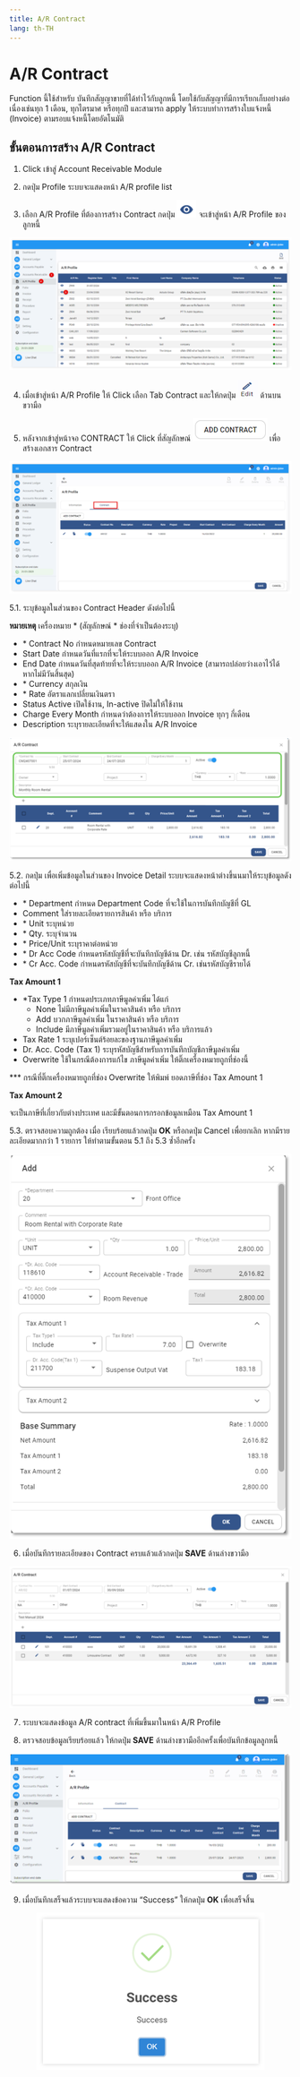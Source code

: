 ```yaml
---
title: A/R Contract
lang: th-TH
---
```


# A/R Contract

Function นี้ใช้สำหรับ บันทึกสัญญาขายที่ได้ทำไว้กับลูกหนี้ โดยใช้กับสัญญาที่มีการเรียกเก็บอย่างต่อเนื่องเช่นทุก 1 เดือน, ทุกไตรมาศ หรือทุกปี และสามารถ apply ให้ระบบทำการสร้างใบแจ้งหนี้ (Invoice) ตามรอบแจ้งหนี้โดยอัตโนมัติ

## ขั้นตอนการสร้าง A/R Contract

1. Click เข้าสู่ Account Receivable Module

2. กดปุ่ม Profile ระบบจะแสดงหน้า A/R profile list

3. เลือก A/R Profile ที่ต้องการสร้าง Contract กดปุ่ม <img src="./visibility.png" style="display: inline-block;" /> จะเข้าสู่หน้า A/R Profile ของลูกหนี้

![alt text](image-25.png)

4. เมื่อเข้าสู่หน้า A/R Profile ให้ Click เลือก Tab Contract และให้กดปุ่ม <img src="../public/edit_icon.png" style="display: inline-block;" /> ด้านบนขวามือ

5. หลังจากเข้าสู่หน้าจอ CONTRACT ให้ Click ที่สัญลักษณ์ <img src="./image-26.png" style="display: inline-block;" /> เพื่อสร้างเอกสาร Contract

![alt text](image-27.png)

5.1. ระบุข้อมูลในส่วนของ Contract Header ดังต่อไปนี้

**หมายเหตุ** เครื่องหมาย <span class="asterisk">\*</span>
(สัญลักษณ์ \* ช่องที่จำเป็นต้องระบุ)

- <span class="asterisk">\*</span> Contract No กำหนดหมายเลข Contract
- Start Date กำหนดวันที่แรกที่จะให้ระบบออก A/R Invoice
- End Date กำหนดวันที่สุดท้ายที่จะให้ระบบออก A/R Invoice (สามารถปล่อยว่างเอาไว้ได้
  หากไม่มีวันสิ้นสุด)
- <span class="asterisk">\*</span> Currency สกุลเงิน
- <span class="asterisk">\*</span> Rate อัตราแลกเปลี่ยนเงินตรา
- Status Active เปิดใช้งาน, In-active ปิดไม่ให้ใช้งาน
- Charge Every Month กำหนดว่าต้องการให้ระบบออก Invoice ทุกๆ กี่เดือน
- Description ระบุรายละเอียดที่จะให้แสดงใน A/R Invoice

![alt text](image-28.png)

5.2. กดปุ่ม เพื่อเพิ่มข้อมูลในส่วนของ Invoice Detail ระบบจะแสดงหน้าต่างขึ้นนมาให้ระบุข้อมูลดังต่อไปนี้

- <span class="asterisk">\*</span> Department กำหนด Department Code ที่จะใช้ในการบันทึกบัญชีที่ GL
- Comment ใส่รายละเอียดรายการสินค้า หรือ บริการ
- <span class="asterisk">\*</span> Unit ระบุหน่วย
- <span class="asterisk">\*</span> Qty. ระบุจำนวน
- <span class="asterisk">\*</span> Price/Unit ระบุราคาต่อหน่วย
- <span class="asterisk">\*</span> Dr Acc Code กำหนดรหัสบัญชีที่จะบันทึกบัญชีด้าน Dr. เช่น รหัสบัญชีลูกหนี้
- <span class="asterisk">\*</span> Cr Acc. Code กำหนดรหัสบัญชีที่จะบันทึกบัญชีด้าน Cr. เช่นรหัสบัญชีรายได้

**Tax Amount 1**

- \*Tax Type 1 กำหนดประเภทภาษีมูลค่าเพิ่ม ได้แก่
  - None ไม่มีภาษีมูลค่าเพิ่มในราคาสินค้า หรือ บริการ
  - Add บวกภาษีมูลค่าเพิ่ม ในราคาสินค้า หรือ บริการ
  - Include มีภาษีมูลค่าเพิ่มรวมอยู่ในราคาสินค้า หรือ บริการแล้ว
- Tax Rate 1 ระบุเปอร์เซ็นต์ร้อยละของฐานภาษีมูลค่าเพิ่ม
- Dr. Acc. Code (Tax 1) ระบุรหัสบัญชีสำหรับการบันทึกบัญชีภาษีมูลค่าเพิ่ม
- Overwrite ใช้ในกรณีต้องการแก้ไข ภาษีมูลค่าเพิ่ม ให้ติ๊กเครื่องหมายถูกที่ช่องนี้

\*\*\* กรณีที่ติ๊กเครื่องหมายถูกที่ช่อง Overwrite ให้พิมพ์ ยอดภาษีที่ช่อง Tax Amount 1

**Tax Amount 2**

จะเป็นภาษีที่เกี่ยวกับต่างประเทศ และมีขั้นตอนการกรอกข้อมูลเหมือน Tax Amount 1

5.3. ตรวจสอบความถูกต้อง เมื่อ เรียบร้อยแล้วกดปุ่ม **<span class="btn">OK</span>** หรือกดปุ่ม Cancel เพื่อยกเลิก
หากมีรายละเอียดมากกว่า 1 รายการ ให้ทำตามขั้นตอน 5.1 ถึง 5.3 ซ้ำอีกครั้ง

![alt text](image-29.png)

6. เมื่อบันทึกรายละเอียดของ Contract ครบแล้วแล้วกดปุ่ม **<span class="btn">SAVE</span>** ด้านล่างขวามือ

![alt text](image-30.png)

7. ระบบจะแสดงข้อมูล A/R contract ที่เพิ่มขึ้นมาในหน้า A/R Profile

8. ตรวจสอบข้อมูลเรียบร้อยแล้ว ให้กดปุ่ม **<span class="btn">SAVE</span>** ด้านล่างขวามืออีกครั้งเพื่อบันทึกข้อมูลลูกหนี้

![alt text](image-31.png)

9. เมื่อบันทึกเสร็จแล้วระบบจะแสดงข้อความ “Success” ให้กดปุ่ม **<span class="btn">OK</span>** เพื่อเสร็จสิ้น

<p align="center">
    <img src="./image-6.png"  />
</p>
